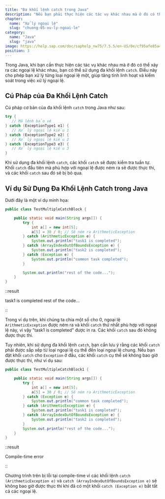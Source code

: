 ```yaml
---
title: "Đa khối lệnh catch trong Java"
description: "Nếu bạn phải thực hiện các tác vụ khác nhau mà ở đó có thể xảy ra các ngoại lệ khác nhau, hãy sử dụng đa khối lệnh catch trong java, bài này chúng ta cùng nhau tìm hiểu về đa khối lệnh catch trong java"
chapter:
  name: "Xử lý ngoại lệ"
  slug: "chuong-05-xu-ly-ngoai-le"
category:
  name: "Java"
  slug: "java"
image: https://help.sap.com/doc/saphelp_nw75/7.5.5/en-US/0e/cf95afe85a470193719866cabd50db/loioc52db5d8c14148c2adec3d36716dea51_LowRes.png
position: 3
---
```


Trong Java, khi bạn cần thực hiện các tác vụ khác nhau mà ở đó có thể xảy ra các ngoại lệ khác nhau, bạn có thể sử dụng đa khối lệnh `catch`. Điều này cho phép bạn xử lý từng loại ngoại lệ một, giúp tăng tính linh hoạt và kiểm soát trong việc xử lý ngoại lệ.

## Cú Pháp của Đa Khối Lệnh Catch

Cú pháp cơ bản của đa khối lệnh `catch` trong Java như sau:

```java
try {
   // Mã lệnh bảo vệ
} catch (ExceptionType1 e1) {
   // Xử lý ngoại lệ kiểu 1
} catch (ExceptionType2 e2) {
   // Xử lý ngoại lệ kiểu 2
} catch (ExceptionType3 e3) {
   // Xử lý ngoại lệ kiểu 3
}
```

Khi sử dụng đa khối lệnh `catch`, các khối `catch` sẽ được kiểm tra tuần tự. Khối `catch` đầu tiên mà phù hợp với ngoại lệ được ném ra sẽ được thực thi, và các khối `catch` sau đó sẽ bị bỏ qua.

## Ví dụ Sử Dụng Đa Khối Lệnh Catch trong Java

Dưới đây là một ví dụ minh họa:

```java
public class TestMultipleCatchBlock {

    public static void main(String args[]) {
        try {
            int a[] = new int[5];
            a[5] = 30 / 0; // Sẽ ném ra ArithmeticException
        } catch (ArithmeticException e) {
            System.out.println("task1 is completed");
        } catch (ArrayIndexOutOfBoundsException e) {
            System.out.println("task2 is completed");
        } catch (Exception e) {
            System.out.println("common task completed");
        }

        System.out.println("rest of the code...");
    }
}
```

::result

task1 is completed
rest of the code...

::

Trong ví dụ trên, khi chúng ta chia một số cho 0, ngoại lệ `ArithmeticException` được ném ra và khối `catch` thứ nhất phù hợp với ngoại lệ này, vì vậy "task1 is completed" được in ra. Các khối `catch` sau đó không được thực thi.

Tuy nhiên, khi sử dụng đa khối lệnh `catch`, bạn cần lưu ý rằng các khối `catch` phải được sắp xếp từ loại ngoại lệ cụ thể đến loại ngoại lệ chung. Nếu bạn đặt khối `catch` cho `Exception` ở đầu, các khối `catch` cụ thể sẽ không bao giờ được thực thi, như ví dụ sau:

```java
public class TestMultipleCatchBlock1 {

    public static void main(String args[]) {
        try {
            int a[] = new int[5];
            a[5] = 30 / 0; // Sẽ ném ra ArithmeticException
        } catch (Exception e) {
            System.out.println("common task completed");
        } catch (ArithmeticException e) {
            System.out.println("task1 is completed");
        } catch (ArrayIndexOutOfBoundsException e) {
            System.out.println("task2 is completed");
        }
        System.out.println("rest of the code...");
    }
}
```

::result

Compile-time error

::

Chương trình trên bị lỗi tại compile-time vì các khối lệnh `catch (ArithmeticException e)` và `catch (ArrayIndexOutOfBoundsException e)` sẽ không bao giờ được thực thi khi đã có một khối `catch (Exception e)` bắt tất cả các ngoại lệ.
